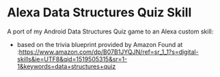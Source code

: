 # Alexa Data Structures Quiz Skill
A port of my Android Data Structures Quiz game to an Alexa custom skill:
- based on the trivia blueprint provided by Amazon
Found at :https://www.amazon.com/dp/B07B1JYQJN/ref=sr_1_1?s=digital-skills&ie=UTF8&qid=1519505315&sr=1-1&keywords=data+structures+quiz

